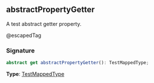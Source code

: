## abstractPropertyGetter

A test abstract getter property.

@escapedTag

<h3 id="abstractpropertygetter-signature">Signature</h3>

```typescript
abstract get abstractPropertyGetter(): TestMappedType;
```

**Type**: [TestMappedType](docs/test-suite-a/testmappedtype-typealias)
